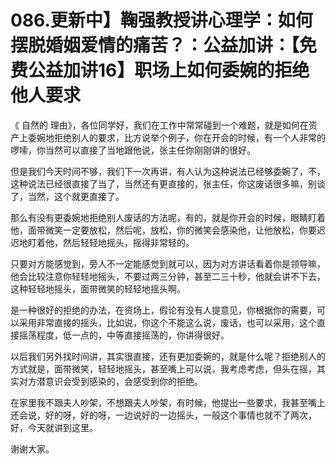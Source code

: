# 086.更新中】鞠强教授讲心理学：如何摆脱婚姻爱情的痛苦？：公益加讲：【免费公益加讲16】职场上如何委婉的拒绝他人要求

《 自然的 理由》，各位同学好，我们在工作中常常碰到一个难题，就是如何在资产上委婉地拒绝别人的要求，比方说举个例子，你在开会的时候，有一个人非常的啰嗦，你当然可以直接了当地跟他说，张主任你刚刚讲的很好。

但是我们今天时间不够，我们下一次再讲，有人认为这种说法已经够委婉了，不，这种说法已经很直接了当了，当然还有更直接的，张主任，你这废话很多嘛，别谈了，当然，这个就更直接了。

那么有没有更委婉地拒绝别人废话的方法呢，有的，就是你开会的时候，眼睛盯着他，面带微笑一定要放松，然后呢，放松，你的微笑会感染他，让他放松，你要迟迟地盯着他，然后轻轻地摇头，摇得非常轻的。

只要对方能感觉到，旁人不一定能感觉到就可以，因为对方讲话看着你是领导嘛，他会比较注意你轻轻地摇头，不要过两三分钟，甚至二三十秒，他就会讲不下去，这种轻轻地摇头，面带微笑的轻轻地摇头啊。

是一种很好的拒绝的办法，在资场上，假论有没有人提意见，你根据你的需要，可以采用非常直接的摇头，比如说，你这个不能这么说，废话，也可以采用，这个直接摇荡程度，低一点的，中等直接摇荡的，你讲得很好。

以后我们另外找时间讲，其实很直接，还有更加委婉的，就是什么呢？拒绝别人的方式就是，面带微笑，轻轻地摇头，甚至嘴上可以说，我考虑考虑，但头在摇，其实对方潜意识会受到感染的，会感受到你的拒绝。

在家里我不跟夫人吵架，不想跟夫人吵架，有时候，他提出一些要求，我甚至嘴上还会说，好的呀，好的呀，一边说好的一边摇头，一般这个事情也就不了两次，好，今天就讲到这里。

谢谢大家。